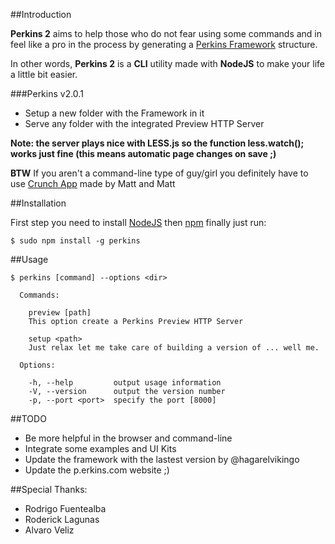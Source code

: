 ##Introduction

**Perkins 2** aims to help those who do not fear using some commands and in feel like a pro in the process by generating a [Perkins Framework](http://p.erkins.com/) structure.

In other words, **Perkins 2** is a **CLI** utility made with **NodeJS** to make your life a little bit easier.

###Perkins v2.0.1
  - Setup a new folder with the Framework in it
  - Serve any folder with the integrated Preview HTTP Server

**Note: the server plays nice with LESS.js so the function less.watch(); works just fine (this means automatic page changes on save ;)**

**BTW** If you aren't a command-line type of guy/girl you definitely have to use [Crunch App](http://crunchapp.net/) made by Matt and Matt

##Installation

First step you need to install [NodeJS](http://nodejs.org/) then [npm](http://npmjs.org/) finally just run:

    $ sudo npm install -g perkins

##Usage

    $ perkins [command] --options <dir>

      Commands:

        preview [path]
        This option create a Perkins Preview HTTP Server

        setup <path>
        Just relax let me take care of building a version of ... well me.

      Options:

        -h, --help         output usage information
        -V, --version      output the version number
        -p, --port <port>  specify the port [8000]

##TODO
  - Be more helpful in the browser and command-line
  - Integrate some examples and UI Kits
  - Update the framework with the lastest version by @hagarelvikingo
  - Update the p.erkins.com website ;)
  
##Special Thanks:
  - Rodrigo Fuentealba
  - Roderick Lagunas
  - Alvaro Veliz